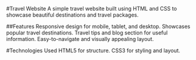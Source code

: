 #Travel Website
A simple travel website built using HTML and CSS to showcase beautiful destinations and travel packages.

##Features
Responsive design for mobile, tablet, and desktop.
Showcases popular travel destinations.
Travel tips and blog section for useful information.
Easy-to-navigate and visually appealing layout.

#Technologies Used
HTML5 for structure.
CSS3 for styling and layout.

